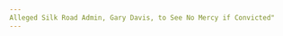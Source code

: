 ```yaml
---
Alleged Silk Road Admin, Gary Davis, to See No Mercy if Convicted"
---
```

<article class="post-listing post-15264 post type-post status-publish format-standard has-post-thumbnail hentry  tag-admin tag-alleged tag-convicted tag-davis tag-gary tag-mercy 
    
    <div class="post-inner">
    
    
        
    <span>Posted by: <a href="https://www.deepdotweb.com/author/caliens/" title="">C. Aliens </a></span>
    
    
    <span>August 28, 2016</span>
    <span>in <a href="https://www.deepdotweb.com/category/deepdot-news/" rel="category tag">Featured</a>, <a href="https://www.deepdotweb.com/category/news-updates/" rel="category tag">News Updates</a></span>
    
    <span><a href="https://www.deepdotweb.com/2016/08/28/alleged-silk-road-admin-gary-davis-see-no-mercy-convicted/#comments">3 Comments</a></span>
    </p>
    <div class="clear"></div>
    
    <div class="entry">
    
    <p>Gary Davis, an alleged Silk Road admin, will have very few options to avoid harsh sentencing if found guilty after extradition, a U.S. lawyer said.</p>
    <p>The 27-year-old Irishman has been fighting an extradition case since 2013 where he and two other men involved in Silk Road administration were indicted on charges of conspiracy to distribute narcotics, commit computer hacking, and commit money laundering.</p>
    <p>A High Court judge <a href="https://www.deepdotweb.com/2016/08/13/alleged-silk-road-admin-libertas-extradited-us/">ordered Davis</a> to finally surrender himself to the U.S. to stand trial, despite Davis’s defense that he would not receive the proper care required for his Asperger’s syndrome while awaiting trial in the special housing units in the Metropolitan Correctional Center.</p>
    <p>He was, however, given 10 days to file a new appeal request to overturn this decision – something that happened on the <a href="https://twitter.com/AarRogan/status/766594396347326464">August 19th</a>. Bail was granted and Davis will have more time to prepare for his potential extradition.</p>
    <p>While Davis himself has not indicated how he will plead, he told a psychiatrist in an interview used in his fight against extradition: “I don’t know how they roped me into it,” <a href="http://www.thetimes.co.uk/article/no-mercy-in-the-us-for-silk-road-accused-x8thrlwk6?shareToken=29b43285db524883657ded1c4f1507f9"><em>The Times</em></a> writes.</p>
    <p>The lawyer who defended Peter Nash, one of the three men named in the same indictment as Davis, indicates that Davis is unlikely to avoid a “severe” prison sentence. Being the last of the three men to face charges, if convicted in the U.S., Davis will have little ability to cooperate with police as there is essentially no new information to reveal.</p>
    <p>Peter Nash aka <a href="https://www.deepdotweb.com/2015/05/27/silk-road-moderator-peter-nash-sentenced-to-time-served/">SSBD</a> was extradited from Australia and admitted to being a Silk Road moderator. He was sentenced to 17 months in prison. The third man in the indictment, Andrew Jones aka <a href="https://www.deepdotweb.com/2013/12/20/silk-road-administrator-inigo-busted/">Inigo</a> was facing the same charge as Davis: a role as a Silk Road administrator. Jones admitted to the charges he faced and agreed to be a witness against the site’s founder, Ross Ulbricht, but was never called to testify and is currently under house arrest awaiting sentencing.</p>
    <p>Andrew Frisch, Nash’s lawyer, said: “Gary would be the last person here, so if he is convicted he would presumably not have any new information to share on the case. The system is built around cooperation. Prosecutors want people to turn on other people so that they can build further cases. There is a handsome reward for that in terms of sentencing but not everyone is offered it.”</p>
    <p>Davis will not be able to offer new information in the case or turn on the two other men who are already in U.S. custody, Frisch mentioned.</p>
    <p>“The Southern District of New York has an aggressive prosecutors office and some very severe judges who give some very severe sentences. The very act of seeking extradition in this case is an aggressive act.”</p>
    <p>On the Silk Road, Davis went by the ‘Libertas’ pseudonym and was responsible for dealing with requests from vendors and organizing the drugs for sale on the site into categories. Frisch says that this could be seen as a “supervisory” role in drug trafficking and could lead to a longer sentence than Nash.</p>
    <p>Nash was able to prove that he was only moderating the forums and had no involvement with the drug sales. Davis will not be able to remove himself from drug related involvement on Silk Road.</p>
    <p>“Silk Road is treated as analogous to conventional drug distribution. Ross Ulbricht was sentenced as a kingpin in a distribution operation despite his role not being the same as what the statute intended when it was introduced in the seventies.”</p>
    <p>Without knowing the specifics of Davis’s alleged involvement, Frisch was not able to estimate a sentence. However, he did say that any possible plea deal between Davis and the U.S. government would be based on U.S. sentencing guidelines which extend to life sentences for drug charges.</p>
    <p>Mr. Frisch concluded: “The prosecution is in no rush, so if Gary is extradited he will be on their schedule. He will be kept in the MCC until a time when they are ready to proceed — that is not a pleasant place.”</p>
    
    
    </div><!-- .entry /-->
    <a href="https://www.deepdotweb.com/tag/admin/" rel="tag">admin</a> <a href="https://www.deepdotweb.com/tag/alleged/" rel="tag">alleged</a> <a href="https://www.deepdotweb.com/tag/convicted/" rel="tag">convicted</a> <a href="https://www.deepdotweb.com/tag/davis/" rel="tag">davis</a> <a href="https://www.deepdotweb.com/tag/gary/" rel="tag">gary</a> <a href="https://www.deepdotweb.com/tag/mercy/" rel="tag">mercy</a> </span>				<span style="display:none" class="updated">2016-08-28</span>
    <div style="display:none" class="vcard author" itemprop="author" itemscope itemtype="http://schema.org/Person"><strong class="fn" itemprop="name"><a href="https://www.deepdotweb.com/author/caliens/" title="Posts by C. Aliens" rel="author">C. Aliens</a></strong></div>
    
    
    </div><!-- .post-inner -->
</article><!-- .post-listing -->

